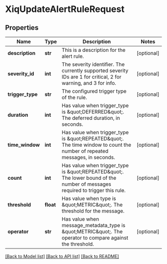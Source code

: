 # XiqUpdateAlertRuleRequest

## Properties
Name | Type | Description | Notes
------------ | ------------- | ------------- | -------------
**description** | **str** | This is a description for the alert rule. | [optional] 
**severity_id** | **int** | The severity identifier. The currently supported severity IDs are 1 for critical, 2 for warning, and 3 for info. | [optional] 
**trigger_type** | **str** | The configured trigger type of the rule. | [optional] 
**duration** | **int** | Has value when trigger_type is \&quot;DEFERRED\&quot;. The deferred duration, in seconds. | [optional] 
**time_window** | **int** | Has value when trigger_type is \&quot;REPEATED\&quot;. The time window to count the number of repeated messages, in seconds. | [optional] 
**count** | **int** | Has value when trigger_type is \&quot;REPEATED\&quot;. The lower bound of the number of messages required to trigger this rule. | [optional] 
**threshold** | **float** | Has value when type is \&quot;METRIC\&quot;. The threshold for the message. | [optional] 
**operator** | **str** | Has value when message_metadata_type is \&quot;METRIC\&quot;. The operator to compare against the threshold. | [optional] 

[[Back to Model list]](../README.md#documentation-for-models) [[Back to API list]](../README.md#documentation-for-api-endpoints) [[Back to README]](../README.md)


